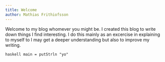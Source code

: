 ```yaml
---
title: Welcome
author: Mathias Frithiofsson
---
```


Welcome to my blog whomever you might be. I created this blog to write down things I find interesting. I do this mainly as an excercise in explaining to myself to I may get a deeper understanding but also to improve my writing.

```haskell main = putStrln "yo" ```